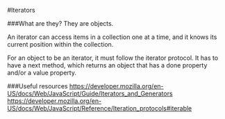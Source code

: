 #Iterators

###What are they?
They are objects. 

An iterator can access items in a collection one at a time, and it knows its current position within the collection.

For an object to be an iterator, it must follow the iterator protocol. It has to have a next method, which returns an object that has a done property and/or a value property.

###Useful resources
https://developer.mozilla.org/en-US/docs/Web/JavaScript/Guide/Iterators_and_Generators
https://developer.mozilla.org/en-US/docs/Web/JavaScript/Reference/Iteration_protocols#iterable